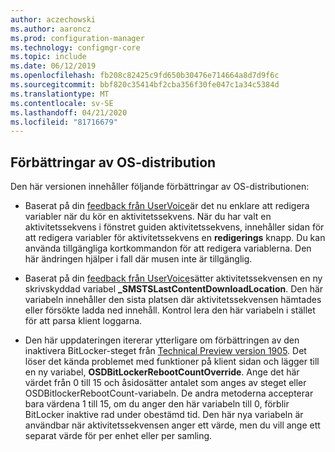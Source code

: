 ```yaml
---
author: aczechowski
ms.author: aaroncz
ms.prod: configuration-manager
ms.technology: configmgr-core
ms.topic: include
ms.date: 06/12/2019
ms.openlocfilehash: fb208c82425c9fd650b30476e714664a8d7d9f6c
ms.sourcegitcommit: bbf820c35414bf2cba356f30fe047c1a34c5384d
ms.translationtype: MT
ms.contentlocale: sv-SE
ms.lasthandoff: 04/21/2020
ms.locfileid: "81716679"
---
```

## <a name="improvements-to-os-deployment"></a><a name="bkmk_osd"></a>Förbättringar av OS-distribution

Den här versionen innehåller följande förbättringar av OS-distributionen:

- Baserat på din [feedback från UserVoice](https://configurationmanager.uservoice.com/forums/300492-ideas/suggestions/18751582-keyboard-support-for-edit-task-sequence-variables)är det nu enklare att redigera variabler när du kör en aktivitetssekvens. När du har valt en aktivitetssekvens i fönstret guiden aktivitetssekvens, innehåller sidan för att redigera variabler för aktivitetssekvens en **redigerings** knapp. Du kan använda tillgängliga kortkommandon för att redigera variablerna. Den här ändringen hjälper i fall där musen inte är tillgänglig.<!-- 4668846 -->

- Baserat på din [feedback från UserVoice](https://configurationmanager.uservoice.com/forums/300492-ideas/suggestions/20172811-display-what-distribution-point-is-being-used-duri)sätter aktivitetssekvensen en ny skrivskyddad variabel **_SMSTSLastContentDownloadLocation**. Den här variabeln innehåller den sista platsen där aktivitetssekvensen hämtades eller försökte ladda ned innehåll. Kontrol lera den här variabeln i stället för att parsa klient loggarna.<!-- 2840337 -->

- Den här uppdateringen itererar ytterligare om förbättringen av den inaktivera BitLocker-steget från [Technical Preview version 1905](../../technical-preview-1905.md#bkmk_osd). Det löser det kända problemet med funktioner på klient sidan och lägger till en ny variabel, **OSDBitLockerRebootCountOverride**. Ange det här värdet från 0 till 15 och åsidosätter antalet som anges av steget eller OSDBitlockerRebootCount-variabeln. De andra metoderna accepterar bara värdena 1 till 15, om du anger den här variabeln till 0, förblir BitLocker inaktive rad under obestämd tid. Den här nya variabeln är användbar när aktivitetssekvensen anger ett värde, men du vill ange ett separat värde för per enhet eller per samling.<!-- 4512937 -->
